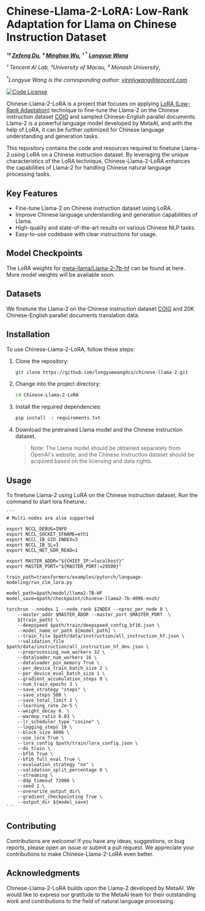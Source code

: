 # Chinese-Llama-2-LoRA: Low-Rank Adaptation for Llama on Chinese Instruction Dataset

<!-- **Authors:** -->

**_¹² [Zefeng Du](https://seeledu.github.io/index-en.html), ³ [Minghao Wu](https://minghao-wu.github.io/), ¹ <sup>*</sup> [Longyue Wang](http://www.longyuewang.com/)_**


<!-- **Affiliations:** -->

_¹ Tencent AI Lab,  ²University of Macau, ³ Monash University_,

_<sup>*</sup>Longyue Wang is the corresponding author: [vinnlywang@tencent.com](mailto:{vinnlywang@tencent.com)_
</div>

[![Code License](https://img.shields.io/badge/Code%20License-Apache_2.0-green.svg)]()

Chinese-Llama-2-LoRA is a project that focuses on applying [LoRA (Low-Rank Adaptation)](https://arxiv.org/abs/2106.09685) technique to fine-tune the Llama-2 on the Chinese instruction dataset [COIG](https://huggingface.co/datasets/BAAI/COIG) and sampled Chinese-English parallel documents. Llama-2 is a powerful language model developed by MetaAI, and with the help of LoRA, it can be further optimized for Chinese language understanding and generation tasks.

This repository contains the code and resources required to finetune Llama-2 using LoRA on a Chinese instruction dataset. By leveraging the unique characteristics of the LoRA technique, Chinese-Llama-2-LoRA enhances the capabilities of Llama-2 for handling Chinese natural language processing tasks.

## Key Features

- Fine-tune Llama-2 on Chinese instruction dataset using LoRA.
- Improve Chinese language understanding and generation capabilities of Llama.
- High-quality and state-of-the-art results on various Chinese NLP tasks.
- Easy-to-use codebase with clear instructions for usage.

## Model Checkpoints

The LoRA weights for [meta-llama/Llama-2-7b-hf](https://huggingface.co/meta-llama/Llama-2-7b-hf) can be found at here. More model weights will be available soon.


## Datasets
We finetune the Llama-2 on the Chinese instruction dataset [COIG](https://huggingface.co/datasets/BAAI/COIG) and 20K Chinese-English parallel documents translation data. 


## Installation

To use Chinese-Llama-2-LoRA, follow these steps:

1. Clone the repository:

   ```bash
   git clone https://github.com/longyuewangdcu/chinese-llama-2.git
   ```

2. Change into the project directory:

   ```bash
   cd Chinese-Llama-2-LoRA
   ```

3. Install the required dependencies:

   ```bash
   pip install -r requirements.txt
   ```

3. Download the pretrained Llama model and the Chinese instruction dataset.

   > Note: The Llama model should be obtained separately from OpenAI's website, and the Chinese instruction dataset should be acquired based on the licensing and data rights.


## Usage

To finetune Llama-2 using LoRA on the Chinese instruction dataset, Run the command to start lora finetune.:

    ```
    # Multi-nodes are also supported

    export NCCL_DEBUG=INFO
    export NCCL_SOCKET_IFNAME=eth1
    export NCCL_IB_GID_INDEX=3
    export NCCL_IB_SL=3
    export NCCL_NET_GDR_READ=1

    export MASTER_ADDR="${CHIEF_IP:=localhost}"
    export MASTER_PORT="${MASTER_PORT:=29500}"

    train_path=transformers/examples/pytorch/language-modeling/run_clm_lora.py

    model_path=$path/model/llama2-7B-HF
    model_save=$path/checkpoint/chinese-llama2-7b-4096-enzh/

    torchrun --nnodes 1 --node_rank $INDEX --nproc_per_node 8 \
        --master_addr $MASTER_ADDR --master_port $MASTER_PORT  \
        ${train_path} \
        --deepspeed $path/train/deepspeed_config_bf16.json \
        --model_name_or_path ${model_path} \
        --train_file $path/data/instruction/all_instruction_hf.json \
        --validation_file $path/data/instruction/all_instruction_hf_dev.json \
        --preprocessing_num_workers 32 \
        --dataloader_num_workers 16 \
        --dataloader_pin_memory True \
        --per_device_train_batch_size 2 \
        --per_device_eval_batch_size 1 \
        --gradient_accumulation_steps 8 \
        --num_train_epochs 3 \
        --save_strategy "steps" \
        --save_steps 500 \
        --save_total_limit 1 \
        --learning_rate 2e-5 \
        --weight_decay 0. \
        --warmup_ratio 0.03 \
        --lr_scheduler_type "cosine" \
        --logging_steps 10 \
        --block_size 4096 \
        --use_lora True \
        --lora_config $path/train/lora_config.json \
        --do_train \
        --bf16 True \
        --bf16_full_eval True \
        --evaluation_strategy "no" \
        --validation_split_percentage 0 \
        --streaming \
        --ddp_timeout 72000 \
        --seed 1 \
        --overwrite_output_dir\
        --gradient_checkpointing True \
        --output_dir ${model_save}
    ```

## Contributing

Contributions are welcome! If you have any ideas, suggestions, or bug reports, please open an issue or submit a pull request. We appreciate your contributions to make Chinese-Llama-2-LoRA even better.


## Acknowledgments

Chinese-Llama-2-LoRA builds upon the Llama-2 developed by MetaAI. We would like to express our gratitude to the MetaAI team for their outstanding work and contributions to the field of natural language processing.
